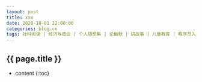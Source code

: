 ```yaml
---
layout: post
title: xxx
date: 2020-10-01 22:00:00
categories: blog-cn
tags: 社科阅读 | 经济与商业 | 个人随想集 | 论幽默 | 讲故事 | 儿童教育 | 程序员入门指南 | 计算机应用技术 | 软件评测 | 文艺指北 | 市场先生 | 赚钱观念指南 | English
--- 
```


<h2>{{ page.title }}</h2>

* content
{:toc}
